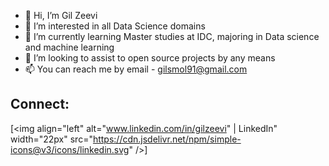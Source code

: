 - 👋 Hi, I’m Gil Zeevi
- 👀 I’m interested in all Data Science domains
- 🌱 I’m currently learning Master studies at IDC, majoring in Data science and machine learning
- 💞️ I’m looking to assist to open source projects by any means
- 📫 You can reach me by email - gilsmol91@gmail.com
## Connect:

[<img align="left" alt="www.linkedin.com/in/gilzeevi" | LinkedIn" width="22px" src="https://cdn.jsdelivr.net/npm/simple-icons@v3/icons/linkedin.svg" />]

</br>
